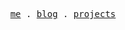 <p align="center">
  <samp>
    <a href="https://www.yidajiabei.xyz/">me</a> .
    <a href="https://blog.yidajiabei.xyz/">blog</a> .
    <a href="https://blog.yidajiabei.xyz/works/">projects</a>
  </samp>
</p>